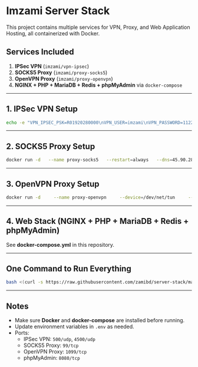# Imzami Server Stack

This project contains multiple services for VPN, Proxy, and Web Application Hosting, all containerized with Docker.

## Services Included

1. **IPSec VPN** (`imzami/vpn-ipsec`)
2. **SOCKS5 Proxy** (`imzami/proxy-socks5`)
3. **OpenVPN Proxy** (`imzami/proxy-openvpn`)
4. **NGINX + PHP + MariaDB + Redis + phpMyAdmin** via `docker-compose`

---

## 1. IPSec VPN Setup

```bash
echo -e "VPN_IPSEC_PSK=R01920280000\nVPN_USER=imzami\nVPN_PASSWORD=11221099\nVPN_DNS_NAME=proxy.imzami.com\nVPN_DNS_SRV1=45.90.28.89\nVPN_DNS_SRV2=45.90.30.89" > .env && docker run --name vpn-ipsec --env-file .env --restart=always   -v ikev2-vpn-data:/etc/ipsec.d   -v /lib/modules:/lib/modules:ro   -p 500:500/udp -p 4500:4500/udp   -d --privileged imzami/vpn-ipsec && (crontab -l; echo "*/10 * * * * curl -s https://link-ip.nextdns.io/69b4bc/54dd79b6f240abc3 > /dev/null") | crontab -
```

---

## 2. SOCKS5 Proxy Setup

```bash
docker run -d   --name proxy-socks5   --restart=always   --dns=45.90.28.89   --dns=45.90.30.89   -p 99:1080   -e SOCKS5_USER=imzami   -e SOCKS5_PASSWORD=11221099   imzami/proxy-socks5
```

---

## 3. OpenVPN Proxy Setup

```bash
docker run -d     --name proxy-openvpn     --device=/dev/net/tun     --cap-add=NET_ADMIN     --dns=45.90.28.89 --dns=45.90.30.89     -e "OPENVPN_FILENAME=imzami-aes128.ovpn"     -e "LOCAL_NETWORK=192.168.1.0/24"     -e "ONLINECHECK_DELAY=300"     -v ./openvpn-config:/app/ovpn/config     -p 1099:1099     imzami/proxy-openvpn
```

---

## 4. Web Stack (NGINX + PHP + MariaDB + Redis + phpMyAdmin)

See **docker-compose.yml** in this repository.

---

## One Command to Run Everything

```bash
bash <(curl -s https://raw.githubusercontent.com/zamibd/server-stack/main/install.sh)
```

---

## Notes
- Make sure **Docker** and **docker-compose** are installed before running.
- Update environment variables in `.env` as needed.
- Ports:
  - IPSec VPN: `500/udp`, `4500/udp`
  - SOCKS5 Proxy: `99/tcp`
  - OpenVPN Proxy: `1099/tcp`
  - phpMyAdmin: `8080/tcp`
